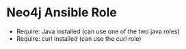 # Neo4j Ansible Role

- Require: Java installed (can use one of the two java roles)
- Require: curl installed (can use the curl role)
